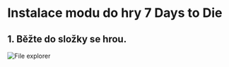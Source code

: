 # Instalace modu do hry 7 Days to Die
## 1. Běžte do složky se hrou.
![File explorer](relative%20path/to/obrazek_1.jpg?raw=true)
